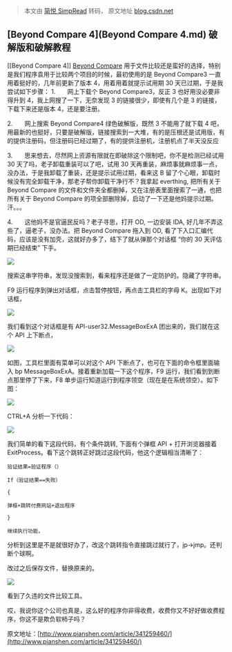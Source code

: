 > 本文由 [简悦 SimpRead](http://ksria.com/simpread/) 转码， 原文地址 [blog.csdn.net](https://blog.csdn.net/testunit/article/details/90408371)

## [Beyond Compare 4](Beyond Compare 4.md)  破解版和破解教程
[[Beyond Compare 4]]
[Beyond Compare](https://so.csdn.net/so/search?q=Compare&spm=1001.2101.3001.7020) 用于文件比较还是蛮好的选择，特别是我们程序袁用于比较两个项目的时候，最初使用的是 Beyond Compare3 一直用着挺好的，几年前更新了版本 4，用着用着就提示试用期 30 天已过期，于是我尝试如下步骤：
1.       网上下载个 Beyond Compare3，反正 3 也好用没必要非得升到 4，我上网搜了一下，无奈发现 3 的链接很少，即使有几个是 3 的链接，下载下来还是版本 4，还是要注册。

2.       网上搜索 Beyond Compare4 绿色破解版，既然 3 不能用了就下载 4 吧，用最新的也挺好，只要是破解版，链接搜索到一大堆，有的是压根还是试用版，有的提供注册码，但注册码已经过期了，有的提供注册机，注册机点了半天没反应

3.       思来想去，尽然网上资源有限就在即破除这个限制吧，你不是检测已经试用 30 天了吗，老子卸载重装可以了吧，试用 30 天再重装，麻烦事就麻烦事一点，没办法，于是我卸载了重装，还是提示试用过期，看来这 B 留了个心眼，卸载时候没有完全卸载干净，那老子帮你卸载干净行不？我拿起 everthing, 把所有关于 Beyond Compare 的文件和文件夹全都删掉，又在注册表里面搜索了一通，也把所有关于 Beyond Compare 的项全部删除掉，启动了一下还是他妈提示过期。汗。。。

4.       这他妈不是官逼民反吗？老子寻思，打开 OD, 一边安装 IDA, 好几年不弄这些了，逼老子，没办法。把 Beyond Compare 拖入到 OD, 看了下入口汇编代码，应该是没有加壳，这就好办多了，结下了就从弹那个对话框 “你的 30 天评估期已经结束” 下手。

![](http://www.pianshen.com/images/313/f9a4e0d32d3975c1703f57e74d5a5189.png)

搜索这串字符串，发现没搜索到，看来程序还是做了一定防护的。隐藏了字符串。

F9 运行程序到弹出对话框，点击暂停按钮，再点击工具栏的字母 K。出现如下对话框，

![](http://www.pianshen.com/images/780/89b8106f2c2196b8bc04d06ed3768d9c.png)

我们看到这个对话框是有 API-user32.MessageBoxExA 团出来的，我们就在这个 API 上下断点，

![](http://www.pianshen.com/images/129/0d095706eb34b6ef0c0bb445ee61a0f9.png)

如图，工具栏里面有菜单可以对这个 API 下断点了，也可在下面的命令框里面输入 bp MessageBoxExA。接着重新加载一下这个程序，F9 运行，我们看到到断点那里停了下来，F8 单步运行知道运行到程序领空（现在是在系统领空）。如下图：

![](http://www.pianshen.com/images/540/420179b96178dbebc078d395e2141a84.png)

CTRL+A 分析一下代码：

![](http://www.pianshen.com/images/156/942f6b7f13757ff7df6e9662834f324c.png)

我们简单的看下这段代码，有个条件跳转, 下面有个弹框 API + 打开浏览器接着 ExitProcess。看下这个跳转正好跳过这段代码，他这个逻辑相当清晰了：

```
验证结果=验证程序（）
 
If（验证结果==失败）
 
{
 
弹框+跳转付费网站+退出程序
 
}
 
继续执行功能，
```

分析到这里是不是就很好办了，改这个跳转指令直接跳过就行了，jp->jmp。还判断个球啊。

改过之后保存文件，替换原来的。

![](http://www.pianshen.com/images/87/81e5833a2f90f637dc1bb146a65f9aef.png)

看到了久违的文件比较工具。

哎，我说你这个公司也真是，这么好的程序你非得收费，收费你又不好好做收费程序，你这不是欺负软柿子吗？

原文地址：[http://www.pianshen.com/article/341259460/](http://www.pianshen.com/article/341259460/)